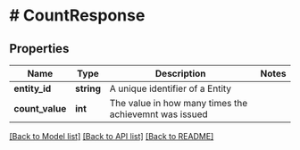 # # CountResponse

## Properties

Name | Type | Description | Notes
------------ | ------------- | ------------- | -------------
**entity_id** | **string** | A unique identifier of a Entity |
**count_value** | **int** | The value in how many times the achievemnt was issued |

[[Back to Model list]](../../README.md#models) [[Back to API list]](../../README.md#endpoints) [[Back to README]](../../README.md)

